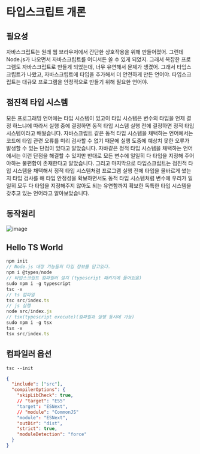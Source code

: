 # 타입스크립트 개론

## 필요성

자바스크립트는 원래 웹 브라우저에서 간단한 상호작용을 위해 만들어졌어. 그런데 Node.js가 나오면서 자바스크립트를 어디서든 쓸 수 있게 되었지. 그래서 복잡한 프로그램도 자바스크립트로 만들게 되었는데, 너무 유연해서 문제가 생겼어. 그래서 타입스크립트가 나왔고, 자바스크립트에 타입을 추가해서 더 안전하게 만든 언어야. 타입스크립트는 대규모 프로그램을 안정적으로 만들기 위해 필요한 언어야.

## 점진적 타입 시스템

모든 프로그래밍 언어에는 타입 시스템이 있고이 타입 시스템은 변수의 타입을 언제 결정 하느냐에 따라서 실행 중에 결정하면 동적 타입 시스템 실행 전에 결정하면 정적 타입 시스템이라고 배웠습니다.
자바스크립트 같은 동적 타입 시스템을 채택하는 언어에서는 코드에 타입 관련 오류를 미리 검사할 수 없기 때문에 실행 도중에 예상치 못한 오류가 발생할 수 있는 단점이 있다고 알았습니다.
자바같은 정적 타입 시스템을 채택하는 언어에서는 이런 단점을 해결할 수 있지만 반대로 모든 변수에 일일히 다 타입을 지정해 주어야하는 불편함이 존재한다고 알았습니다.
그리고 마지막으로 타입스크립트는 점진적 타입 시스템을 채택해서 정적 타입 시스템처럼 프로그램 실행 전에 타입을 올바르게 썼는지 타입 검사를 해 타입 안정성을 확보하면서도 동적 타입 시스템처럼 변수에 우리가 일일히 모두 다 타입을 지정해주지 않아도 되는 유연함까지 확보한 독특한 타입 시스템을 갖추고 있는 언어라고 알아보았습니다.

## 동작원리

![image](https://www.notion.so/image/https%3A%2F%2Fs3-us-west-2.amazonaws.com%2Fsecure.notion-static.com%2F433ae891-3b1e-4b37-891e-035fb213e607%2FUntitled.png?table=block&id=a0fbb98d-722d-4109-b27b-5fe7b7a96c5a&cache=v2)

## Hello TS World

```js
npm init
// Node.js 내장 기능들의 타입 정보를 담고있다.
npm i @types/node
// 타입스크립트 컴파일러 설치 (typescript 패키지에 들어있음)
sudo npm i -g typescript
tsc -v
// ts 컴파일
tsc src/index.ts
// js 실행
node src/index.js
// tsx(typescript execute)(컴파일과 실행 동시에 가능)
sudo npm i -g tsx
tsx -v
tsx src/index.ts
```

## 컴파일러 옵션

```
tsc --init
```

```json
{
  "include": ["src"],
  "compilerOptions": {
    "skipLibCheck": true,
    // "target": "ES5"
    "target": "ESNext",
    // "module": "CommonJS"
    "module": "ESNext",
    "outDir": "dist",
    "strict": true,
    "moduleDetection": "force"
  }
}
```
